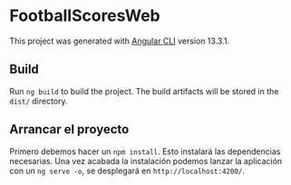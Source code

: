 # FootballScoresWeb

This project was generated with [Angular CLI](https://github.com/angular/angular-cli) version 13.3.1.

## Build

Run `ng build` to build the project. The build artifacts will be stored in the `dist/` directory.

## Arrancar el proyecto
Primero debemos hacer un `npm install`. Esto instalará las dependencias necesarias. Una vez acabada la instalación podemos lanzar la aplicación con un `ng serve -o`, se desplegará en `http://localhost:4200/`.
